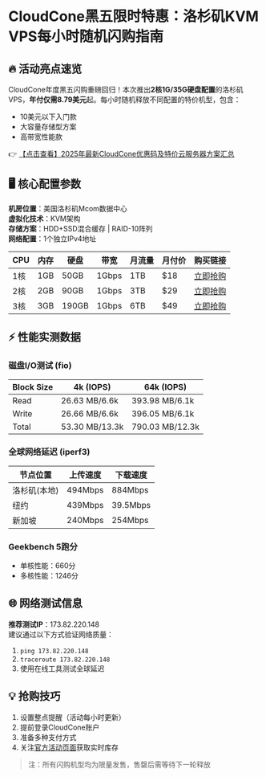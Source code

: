 # CloudCone黑五限时特惠：洛杉矶KVM VPS每小时随机闪购指南

## 🔥 活动亮点速览
CloudCone年度黑五闪购重磅回归！本次推出**2核1G/35G硬盘配置**的洛杉矶VPS，**年付仅需8.79美元**起。每小时随机释放不同配置的特价机型，包含：
- 10美元以下入门款
- 大容量存储型方案
- 高带宽性能款

👉 [【点击查看】2025年最新CloudCone优惠码及特价云服务器方案汇总](https://bit.ly/Cloudcone)

## 🖥️ 核心配置参数
**机房位置**：美国洛杉矶Mcom数据中心  
**虚拟化技术**：KVM架构  
**存储方案**：HDD+SSD混合缓存 | RAID-10阵列  
**网络配置**：1个独立IPv4地址  

| CPU  | 内存 | 硬盘  | 带宽 | 月流量 | 月付价 | 购买链接          |
|------|------|-------|------|--------|--------|-------------------|
| 1核  | 1GB  | 50GB  | 1Gbps| 1TB    | $18    | [立即抢购](https://bit.ly/Cloudcone) |
| 2核  | 2GB  | 90GB  | 1Gbps| 3TB    | $29    | [立即抢购](https://bit.ly/Cloudcone) |
| 3核  | 3GB  | 190GB | 1Gbps| 6TB    | $49    | [立即抢购](https://bit.ly/Cloudcone) |

## ⚡ 性能实测数据
### 磁盘I/O测试 (fio)

Block Size | 4k (IOPS)       | 64k (IOPS)     
-----------|-----------------|---------------
Read       | 26.63 MB/6.6k   | 393.98 MB/6.1k
Write      | 26.66 MB/6.6k   | 396.05 MB/6.1k
Total      | 53.30 MB/13.3k  | 790.03 MB/12.3k

### 全球网络延迟 (iperf3)
| 节点位置          | 上传速度    | 下载速度    |
|-------------------|-------------|-------------|
| 洛杉矶(本地)      | 494Mbps     | 884Mbps     |
| 纽约             | 439Mbps     | 39.5Mbps    |
| 新加坡           | 240Mbps     | 254Mbps     |

### Geekbench 5跑分
- 单核性能：660分
- 多核性能：1246分

## 🌐 网络测试信息
**推荐测试IP**：173.82.220.148  
建议通过以下方式验证网络质量：
1. `ping 173.82.220.148`
2. `traceroute 173.82.220.148`
3. 使用在线工具测试全球延迟

## 💡 抢购技巧
1. 设置整点提醒（活动每小时更新）
2. 提前登录CloudCone账户
3. 准备多种支付方式
4. 关注[官方活动页面](https://bit.ly/Cloudcone)获取实时库存

> 注：所有闪购机型均为限量发售，售罄后需等待下一轮释放
